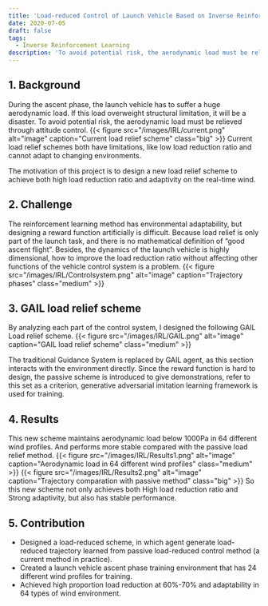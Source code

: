 ```yaml
---
title: 'Load-reduced Control of Launch Vehicle Based on Inverse Reinforcement Learning'
date: 2020-07-05
draft: false
tags: 
  - Inverse Reinforcement Learning
description: 'To avoid potential risk, the aerodynamic load must be relieved through attitude control. Current load relief schemes both have limitations, like low load reduction ratio and cannot adapt to changing environments. This project develops a load relief scheme via IRL (Inverse Reinforcement Learning) to achieve both high load reduction ratio and adaptivity on changing environments.'
---
```

## 1. Background
During the ascent phase, the launch vehicle has to suffer a huge aerodynamic load. If this load overweight structural limitation, it will be a disaster. To avoid potential risk, the aerodynamic load must be relieved through attitude control.
{{< figure src="/images/IRL/current.png" alt="image" caption="Current load relief scheme" class="big" >}}
Current load relief schemes both have limitations, like low load reduction ratio and cannot adapt to changing environments.

The motivation of this project is to design a new load relief scheme to achieve both high load reduction ratio and adaptivity on the real-time wind.

## 2. Challenge
The reinforcement learning method has environmental adaptability, but designing a reward function artificially is difficult. Because load relief is only part of the launch task, and there is no mathematical definition of “good ascent flight”.
Besides, the dynamics of the launch vehicle is highly dimensional, how to improve the load reduction ratio without affecting other functions of the vehicle control system is a problem.
{{< figure src="/images/IRL/Controlsystem.png" alt="image" caption="Trajectory phases" class="medium" >}}

## 3. GAIL load relief scheme
By analyzing each part of the control system, I designed the following GAIL Load relief scheme. 
{{< figure src="/images/IRL/GAIL.png" alt="image" caption="GAIL load relief scheme" class="medium" >}}

The traditional Guidance System is replaced by GAIL agent, as this section interacts with the environment directly. Since the reward function is hard to design, the passive scheme is introduced to give demonstrations, refer to this set as a criterion, generative adversarial imitation learning framework is used for training.

## 4. Results
This new scheme maintains aerodynamic load below 1000Pa in 64 different wind profiles. And performs more stable compared with the passive load relief method. 
{{< figure src="/images/IRL/Results1.png" alt="image" caption="Aerodynamic load in 64 different wind profiles" class="medium" >}}
{{< figure src="/images/IRL/Results2.png" alt="image" caption="Trajectory comparation with passive method" class="big" >}}
So this new scheme not only achieves both High load reduction ratio and Strong adaptivity, but also has stable performance.

## 5. Contribution
- Designed a load-reduced scheme, in which agent generate load-reduced trajectory learned from passive load-reduced control method (a current method in practice).
- Created a launch vehicle ascent phase training environment that has 24 different wind profiles for training.
- Achieved high proportion load reduction at 60%-70% and adaptability in 64 types of wind environment.
